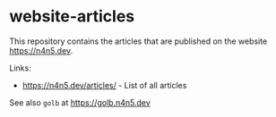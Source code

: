 # website-articles

This repository contains the articles that are published on the website <https://n4n5.dev>.

Links:

- <https://n4n5.dev/articles/> - List of all articles

See also `golb` at <https://golb.n4n5.dev>

